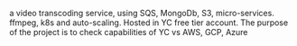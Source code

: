 a video transcoding service, using SQS, MongoDb, S3, micro-services. ffmpeg, k8s and auto-scaling.
Hosted in YC free tier account.
The purpose of the project is to check capabilities of YC vs AWS, GCP, Azure

